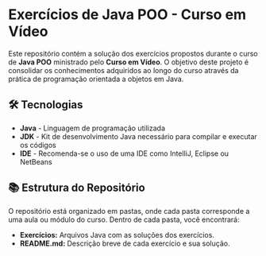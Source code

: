 # Exercícios de Java POO - Curso em Vídeo

Este repositório contém a solução dos exercícios propostos durante o curso de **Java POO** ministrado pelo **Curso em Vídeo**. O objetivo deste projeto é consolidar os conhecimentos adquiridos ao longo do curso através da prática de programação orientada a objetos em Java.

## 🛠️ Tecnologias

- **Java** - Linguagem de programação utilizada
- **JDK** - Kit de desenvolvimento Java necessário para compilar e executar os códigos
- **IDE** - Recomenda-se o uso de uma IDE como IntelliJ, Eclipse ou NetBeans

## 📚 Estrutura do Repositório

O repositório está organizado em pastas, onde cada pasta corresponde a uma aula ou módulo do curso. Dentro de cada pasta, você encontrará:

- **Exercícios:** Arquivos Java com as soluções dos exercícios.
- **README.md:** Descrição breve de cada exercício e sua solução.
